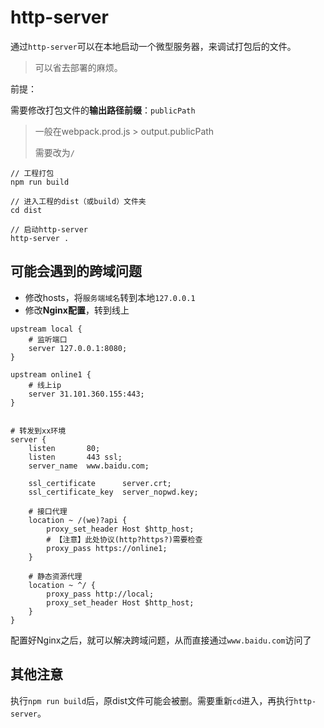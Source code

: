 # http-server

通过`http-server`可以在本地启动一个微型服务器，来调试打包后的文件。
> 可以省去部署的麻烦。

前提：

需要修改打包文件的**输出路径前缀**：`publicPath`
> 一般在webpack.prod.js > output.publicPath
> 
> 需要改为`/`

```
// 工程打包
npm run build

// 进入工程的dist（或build）文件夹
cd dist

// 启动http-server
http-server .
```

## 可能会遇到的跨域问题
 - 修改hosts，将`服务端域名`转到本地`127.0.0.1`
 - 修改**Nginx配置**，转到线上
```
upstream local {
    # 监听端口
    server 127.0.0.1:8080;
}

upstream online1 {
    # 线上ip
    server 31.101.360.155:443;
}


# 转发到xx环境
server {
    listen       80;
    listen       443 ssl;
    server_name  www.baidu.com;

    ssl_certificate      server.crt;
    ssl_certificate_key  server_nopwd.key;

    # 接口代理
    location ~ /(we)?api {
        proxy_set_header Host $http_host;
        # 【注意】此处协议(http?https?)需要检查
        proxy_pass https://online1;
    }

    # 静态资源代理
    location ~ ^/ {
        proxy_pass http://local;
        proxy_set_header Host $http_host;
    }
}
```

配置好Nginx之后，就可以解决跨域问题，从而直接通过`www.baidu.com`访问了

## 其他注意
执行`npm run build`后，原dist文件可能会被删。需要重新`cd`进入，再执行`http-server`。